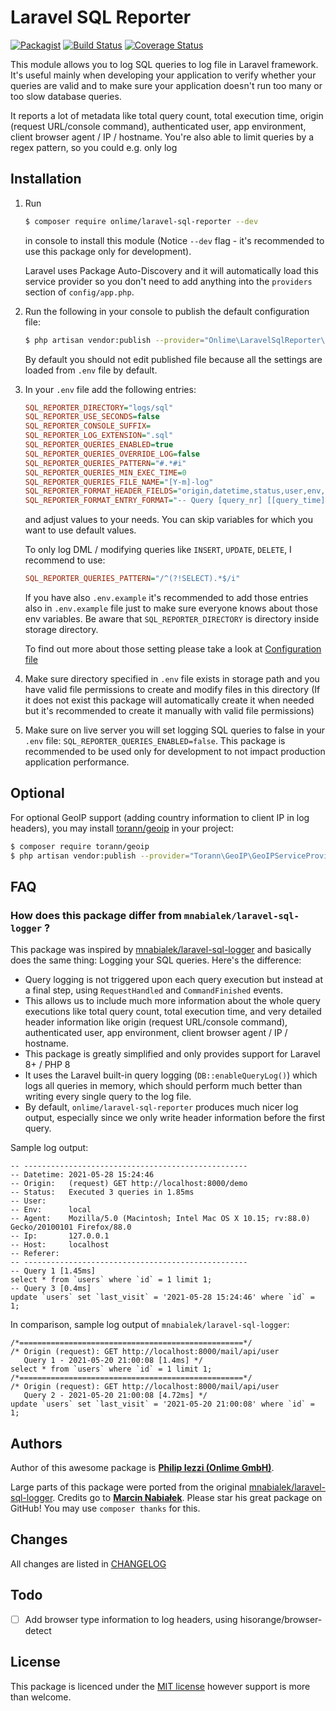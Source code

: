 # Laravel SQL Reporter

[![Packagist](https://img.shields.io/packagist/dt/onlime/laravel-sql-reporter.svg)](https://packagist.org/packages/onlime/laravel-sql-reporter)
[![Build Status](https://github.com/onlime/laravel-sql-reporter/actions/workflows/ci.yml/badge.svg)](https://github.com/onlime/laravel-sql-reporter/actions/workflows/ci.yml)
[![Coverage Status](https://coveralls.io/repos/github/onlime/laravel-sql-reporter/badge.svg)](https://coveralls.io/github/onlime/laravel-sql-reporter)

This module allows you to log SQL queries to log file in Laravel framework. It's useful mainly
when developing your application to verify whether your queries are valid and to make sure your application doesn't run too many or too slow database queries.

It reports a lot of metadata like total query count, total execution time, origin (request URL/console command), authenticated user, app environment, client browser agent / IP / hostname. You're also able to limit queries by a regex pattern, so you could e.g. only log 

## Installation

1. Run
   ```bash
   $ composer require onlime/laravel-sql-reporter --dev
   ```
   in console to install this module (Notice `--dev` flag - it's recommended to use this package only for development). 

   Laravel uses Package Auto-Discovery and it will automatically load this service provider so you don't need to add anything into the `providers` section of `config/app.php`.
    
2. Run the following in your console to publish the default configuration file:
    
    ```bash
    $ php artisan vendor:publish --provider="Onlime\LaravelSqlReporter\Providers\ServiceProvider"
    ```
    
    By default you should not edit published file because all the settings are loaded from `.env` file by default.

3. In your `.env` file add the following entries:

    ```ini
    SQL_REPORTER_DIRECTORY="logs/sql"
    SQL_REPORTER_USE_SECONDS=false
    SQL_REPORTER_CONSOLE_SUFFIX=
    SQL_REPORTER_LOG_EXTENSION=".sql"
    SQL_REPORTER_QUERIES_ENABLED=true
    SQL_REPORTER_QUERIES_OVERRIDE_LOG=false
    SQL_REPORTER_QUERIES_PATTERN="#.*#i"
    SQL_REPORTER_QUERIES_MIN_EXEC_TIME=0
    SQL_REPORTER_QUERIES_FILE_NAME="[Y-m]-log"
    SQL_REPORTER_FORMAT_HEADER_FIELDS="origin,datetime,status,user,env,agent,ip,host,referer"
    SQL_REPORTER_FORMAT_ENTRY_FORMAT="-- Query [query_nr] [[query_time]]\\n[query]"
    ```
    
    and adjust values to your needs. You can skip variables for which you want to use default values.

    To only log DML / modifying queries like `INSERT`, `UPDATE`, `DELETE`, I recommend to use:

    ```ini
   SQL_REPORTER_QUERIES_PATTERN="/^(?!SELECT).*$/i"
   ```
    
    If you have also `.env.example` it's recommended to add those entries also in `.env.example` file just to make sure everyone knows about those env variables. Be aware that `SQL_REPORTER_DIRECTORY` is directory inside storage directory.
    
    To find out more about those setting please take a look at [Configuration file](config/sql-reporter.php)
    
4. Make sure directory specified in `.env` file exists in storage path and you have valid file permissions to create and modify files in this directory (If it does not exist this package will automatically create it when needed but it's recommended to create it manually with valid file permissions)

5. Make sure on live server you will set logging SQL queries to false in your `.env` file: `SQL_REPORTER_QUERIES_ENABLED=false`. This package is recommended to be used only for development to not impact production application performance.

## Optional

For optional GeoIP support (adding country information to client IP in log headers), you may install [torann/geoip](https://github.com/Torann/laravel-geoip) in your project:

```bash
$ composer require torann/geoip
$ php artisan vendor:publish --provider="Torann\GeoIP\GeoIPServiceProvider"
```

## FAQ

### How does this package differ from `mnabialek/laravel-sql-logger` ?

This package was inspired by [mnabialek/laravel-sql-logger](https://github.com/mnabialek/laravel-sql-logger) and basically does the same thing: Logging your SQL queries. Here's the difference:

- Query logging is not triggered upon each query execution but instead at a final step, using `RequestHandled` and `CommandFinished` events.
- This allows us to include much more information about the whole query executions like total query count, total execution time, and very detailed header information like origin (request URL/console command), authenticated user, app environment, client browser agent / IP / hostname.
- This package is greatly simplified and only provides support for Laravel 8+ / PHP 8
- It uses the Laravel built-in query logging (`DB::enableQueryLog()`) which logs all queries in memory, which should perform much better than writing every single query to the log file.
- By default, `onlime/laravel-sql-reporter` produces much nicer log output, especially since we only write header information before the first query.

Sample log output:

```
-- --------------------------------------------------
-- Datetime: 2021-05-28 15:24:46
-- Origin:   (request) GET http://localhost:8000/demo
-- Status:   Executed 3 queries in 1.85ms
-- User:     
-- Env:      local
-- Agent:    Mozilla/5.0 (Macintosh; Intel Mac OS X 10.15; rv:88.0) Gecko/20100101 Firefox/88.0
-- Ip:       127.0.0.1
-- Host:     localhost
-- Referer:  
-- --------------------------------------------------
-- Query 1 [1.45ms]
select * from `users` where `id` = 1 limit 1;
-- Query 3 [0.4ms]
update `users` set `last_visit` = '2021-05-28 15:24:46' where `id` = 1;
```

In comparison, sample log output of `mnabialek/laravel-sql-logger`:

```
/*==================================================*/
/* Origin (request): GET http://localhost:8000/mail/api/user
   Query 1 - 2021-05-20 21:00:08 [1.4ms] */
select * from `users` where `id` = 1 limit 1;
/*==================================================*/
/* Origin (request): GET http://localhost:8000/mail/api/user
   Query 2 - 2021-05-20 21:00:08 [4.72ms] */
update `users` set `last_visit` = '2021-05-20 21:00:08' where `id` = 1;
```

## Authors

Author of this awesome package is **[Philip Iezzi (Onlime GmbH)](https://www.onlime.ch/)**.

Large parts of this package were ported from the original [mnabialek/laravel-sql-logger](https://github.com/mnabialek/laravel-sql-logger). Credits go to **[Marcin Nabiałek](http://marcin.nabialek.org/en/)**.
Please star his great package on GitHub! You may use `composer thanks` for this.

## Changes

All changes are listed in [CHANGELOG](CHANGELOG.md)

## Todo

- [ ] Add browser type information to log headers, using hisorange/browser-detect

## License

This package is licenced under the [MIT license](LICENSE) however support is more than welcome.
